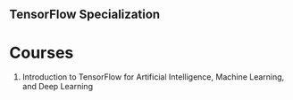 ## TensorFlow Specialization
# Courses
1. Introduction to TensorFlow for Artificial Intelligence, Machine Learning, and Deep Learning
